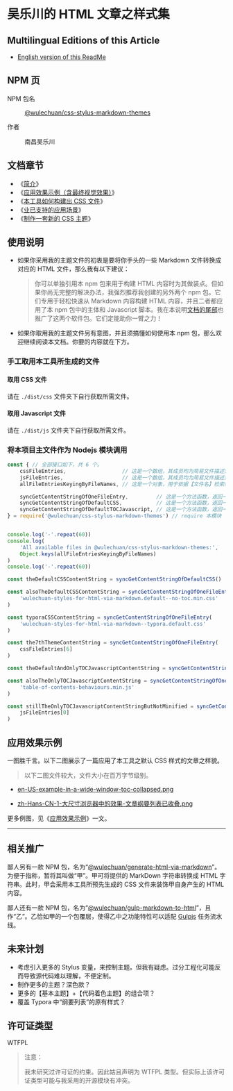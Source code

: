 <link rel="stylesheet" href="./dist/css/wulechuan-styles-for-html-via-markdown--vscode.default.min.css">

# 吴乐川的 HTML 文章之样式集

## Multilingual Editions of this Article

- [English version of this ReadMe](./ReadMe.md)




## NPM 页

<dl>
<dt>NPM 包名</dt>
<dd>

[@wulechuan/css-stylus-markdown-themes](https://www.npmjs.com/package/@wulechuan/css-stylus-markdown-themes)

</dd>
<dt>作者</dt>
<dd><p>南昌吴乐川</p></dd>
</dl>



## 文档章节

- 《[简介](./docs/refs/zh-hans-CN/introduction.md)》
- 《[应用效果示例（含最终视觉效果）](./docs/refs/zh-hans-CN/application-examples.md)》
- 《[本工具如何构建出 CSS 文件](./docs/refs/zh-hans-CN/how-does-this-tool-work.md)》
- 《[业已支持的应用场景](./docs/refs/zh-hans-CN/supported-scenarios.md)》
- 《[制作一套新的 CSS 主题](./docs/refs/zh-hans-CN/develope-css-for-a-new-theme.md)》




## 使用说明

- 如果你采用我的主题文件的初衷是要将你手头的一些 Markdown 文件转换成对应的 HTML 文件，那么我有以下建议：

    > 你可以单独引用本 npm 包来用于构建 HTML 内容时为其做装点。但如果你尚无完整的解决办法，我强烈推荐我创建的另外两个 npm 包。它们专用于轻松快速从 Markdown 内容构建 HTML 内容，并且二者都应用了本 npm 包中的主体和 Javascript 脚本。我在本说明[文档的尾部](#相关推广)也推广了这两个软件包。它们定能助你一臂之力！

- 如果你取用我的主题文件另有意图，并且须搞懂如何使用本 npm 包，那么欢迎继续阅读本文档。你要的内容就在下方。


### 手工取用本工具所生成的文件

#### 取用 CSS 文件

请在 `./dist/css` 文件夹下自行获取所需文件。

#### 取用 Javascript 文件

请在 `./dist/js` 文件夹下自行获取所需文件。


### 将本项目主文件作为 Nodejs 模块调用

```js
const { // 全部接口如下，共 6 个。
    cssFileEntries,                  // 这是一个数组，其成员均为简易文件描述对象。
    jsFileEntries,                   // 这是一个数组，其成员均为简易文件描述对象。
    allFileEntriesKeyingByFileNames, // 这是一个对象，用于依据【文件名】检索简易文件描述对象。

    syncGetContentStringOfOneFileEntry,         // 这是一个方法函数，返回一个字符串。
    syncGetContentStringOfDefaultCSS,           // 这是一个方法函数，返回一个字符串。
    syncGetContentStringOfDefaultTOCJavascript, // 这是一个方法函数，返回一个字符串。
} = require('@wulechuan/css-stylus-markdown-themes') // require 本模块


console.log('-'.repeat(60))
console.log(
    'All available files in @wulechuan/css-stylus-markdown-themes:',
    Object.keys(allFileEntriesKeyingByFileNames)
)
console.log('-'.repeat(60))

const theDefaultCSSContentString = syncGetContentStringOfDefaultCSS()

const alsoTheDefaultCSSContentString = syncGetContentStringOfOneFileEntry(
    'wulechuan-styles-for-html-via-markdown.default--no-toc.min.css'
)

const typoraCSSContentString = syncGetContentStringOfOneFileEntry(
    'wulechuan-styles-for-html-via-markdown--typora.default.css'
)

const the7thThemeContentString = syncGetContentStringOfOneFileEntry(
    cssFileEntries[6]
)

const theDefaultAndOnlyTOCJavascriptContentString = syncGetContentStringOfDefaultTOCJavascript()

const alsoTheOnlyTOCJavascriptContentString = syncGetContentStringOfOneFileEntry(
    'table-of-contents-behaviours.min.js'
)

const stillTheOnlyTOCJavascriptContentStringButNotMinified = syncGetContentStringOfOneFileEntry(
    jsFileEntries[0]
)
```




## 应用效果示例

一图胜千言。以下二图展示了一篇应用了本工具之默认 CSS 样式的文章之样貌。


> 以下二图文件较大，文件大小在百万字节级别。


- [en-US-example-in-a-wide-window-toc-collapsed.png](./docs/examples/rendered/snapshots/en-US-example-in-a-wide-window-toc-collapsed.png)

- [zh-Hans-CN-1-大尺寸浏览器中的效果-文章纲要列表已收叠.png](./docs/examples/rendered/snapshots/zh-Hans-CN-1-大尺寸浏览器中的效果-文章纲要列表已收叠.png)


更多例图，见《[应用效果示例](./docs/refs/zh-hans-CN/application-examples.md)》一文。



-----


## 相关推广

鄙人另有一款 NPM 包，名为“[@wulechuan/generate-html-via-markdown](https://www.npmjs.com/package/@wulechuan/generate-html-via-markdown)”。为便于指称，暂将其叫做“甲”。甲可将提供的 MarkDown 字符串转换成 HTML 字符串。此时，甲会采用本工具所预先生成的 CSS 文件来装饰甲自身产生的 HTML 内容。

鄙人还有一款 NPM 包，名为“[@wulechuan/gulp-markdown-to-html](https://www.npmjs.com/package/@wulechuan/gulp-markdown-to-html)”，且作“乙”。乙恰如甲的一个包覆层，使得乙中之功能特性可以适配 [Gulpjs](https://gulpjs.com) 任务流水线。 





## 未来计划

- 考虑引入更多的 Stylus 变量，来控制主题。但我有疑虑。过分工程化可能反而导致源代码难以理解，不便定制。
- 制作更多的主题？深色款？
- 更多的【基本主题】+【代码着色主题】的组合项？
- 覆盖 Typora 中“纲要列表”的原有样式？


## 许可证类型

WTFPL

> 注意：
>
> 我未研究过许可证的约束。因此姑且声明为 WTFPL 类型。但实际上该许可证类型可能与我采用的开源模块有冲突。

